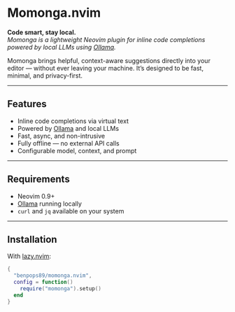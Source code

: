 # Momonga.nvim

**Code smart, stay local.**  
_Momonga is a lightweight Neovim plugin for inline code completions powered by local LLMs using [Ollama](https://ollama.com)._

Momonga brings helpful, context-aware suggestions directly into your editor — without ever leaving your machine. It’s designed to be fast, minimal, and privacy-first.

---

## Features

- Inline code completions via virtual text
- Powered by [Ollama](https://ollama.com) and local LLMs
- Fast, async, and non-intrusive
- Fully offline — no external API calls
- Configurable model, context, and prompt

---

## Requirements

- Neovim 0.9+
- [Ollama](https://ollama.com) running locally
- `curl` and `jq` available on your system

---

## Installation

With [lazy.nvim](https://github.com/folke/lazy.nvim):

```lua
{
  "benpops89/momonga.nvim",
  config = function()
    require("momonga").setup()
  end
}
